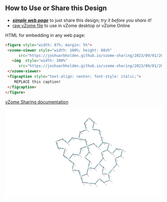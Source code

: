 
## How to Use or Share this Design

 - [***simple web page***](<https://joshuarbholden.github.io/vzome-sharing/2023/09/01/20-21-08-mystic-prism/>) to just share this design; *try it before you share it!*
 - [raw vZome file](<https://raw.githubusercontent.com/joshuarbholden/vzome-sharing/main/2023/09/01/20-21-08-mystic-prism/mystic-prism.vZome>) to use in vZome desktop or vZome Online
 
 HTML for embedding in any web page:
 ```html
<figure style="width: 87%; margin: 5%">
  <vzome-viewer style="width: 100%; height: 60vh"
       src="https://joshuarbholden.github.io/vzome-sharing/2023/09/01/20-21-08-mystic-prism/mystic-prism.vZome" >
    <img  style="width: 100%"
       src="https://joshuarbholden.github.io/vzome-sharing/2023/09/01/20-21-08-mystic-prism/mystic-prism.png" >
  </vzome-viewer>
  <figcaption style="text-align: center; font-style: italic;">
     REPLACE this caption!
  </figcaption>
</figure>
 ```

[vZome Sharing documentation](https://vzome.github.io/vzome/sharing.html#how-it-works)

![Image](<mystic-prism.png>)

